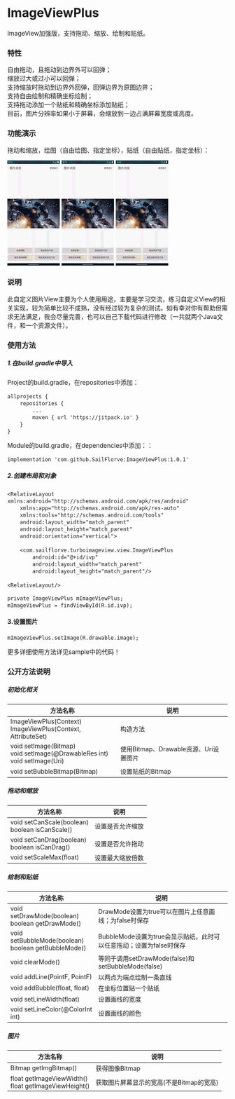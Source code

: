 # ImageViewPlus
ImageView加强版，支持拖动、缩放、绘制和贴纸。
### 特性
自由拖动，且拖动到边界外可以回弹；  
缩放过大或过小可以回弹；  
支持缩放时拖动到边界外回弹，回弹边界为原图边界；  
支持自由绘制和精确坐标绘制；  
支持拖动添加一个贴纸和精确坐标添加贴纸；  
目前，图片分辨率如果小于屏幕，会缩放到一边占满屏幕宽度或高度。  

### 功能演示
拖动和缩放，绘图（自由绘图、指定坐标），贴纸（自由贴纸，指定坐标）：  

![拖动缩放演示](https://github.com/SailFlorve/ImageViewPlus/raw/master/img/drag%26move.gif)
![绘图演示](https://github.com/SailFlorve/ImageViewPlus/raw/master/img/draw.gif)
![添加贴纸演示](https://github.com/SailFlorve/ImageViewPlus/raw/master/img/bubble.gif)
### 说明
此自定义图片View主要为个人使用用途，主要是学习交流，练习自定义View的相关实现，较为简单比较不成熟，没有经过较为复杂的测试。如有幸对你有帮助但需求无法满足，我会尽量完善，也可以自己下载代码进行修改（一共就两个Java文件，和一个资源文件）。
### 使用方法
##### 1.在build.gradle中导入
Project的build.gradle，在repositories中添加：
```
allprojects {
	repositories {
		...
		maven { url 'https://jitpack.io' }
	}
}
```
Module的build.gradle，在dependencies中添加：：
```
implementation 'com.github.SailFlorve:ImageViewPlus:1.0.1'
```
##### 2.创建布局和对象
```
<RelativeLayout xmlns:android="http://schemas.android.com/apk/res/android"
    xmlns:app="http://schemas.android.com/apk/res-auto"
    xmlns:tools="http://schemas.android.com/tools"
    android:layout_width="match_parent"
    android:layout_height="match_parent"
    android:orientation="vertical">

    <com.sailflorve.turboimageview.view.ImageViewPlus
        android:id="@+id/ivp"
        android:layout_width="match_parent"
        android:layout_height="match_parent"/>
        
<RelativeLayout/>
```
```
private ImageViewPlus mImageViewPlus;
mImageViewPlus = findViewById(R.id.ivp);
```
#### 3.设置图片
```
mImageViewPlus.setImage(R.drawable.image);
```
更多详细使用方法详见sample中的代码！

### 公开方法说明
##### 初始化相关

| 方法名称 | 说明 |
|--|--|
|ImageViewPlus(Context)<br>ImageViewPlus(Context, AttributeSet) | 构造方法|
|void setImage(Bitmap)<br>void setImage(@DrawableRes int)<br> void setImage(Uri)| 使用Bitmap、Drawable资源、Uri设置图片|
|void setBubbleBitmap(Bitmap) | 设置贴纸的Bitmap|

##### 拖动和缩放

| 方法名称 | 说明
-|-
void setCanScale(boolean)<br>boolean isCanScale() | 设置是否允许缩放
void setCanDrag(boolean)<br>boolean isCanDrag() | 设置是否允许拖动
void setScaleMax(float) | 设置最大缩放倍数

##### 绘制和贴纸
方法名称 | 说明
-|-
void setDrawMode(boolean)<br>boolean getDrawMode() | DrawMode设置为true可以在图片上任意画线；为false时保存
void setBubbleMode(boolean)<br>boolean getBubbleMode() | BubbleMode设置为true会显示贴纸，此时可以任意拖动；设置为false时保存
void clearMode() | 等同于调用setDrawMode(false)和setBubbleMode(false)
void addLine(PointF, PointF) | 以两点为端点绘制一条直线
void addBubble(float, float) | 在坐标位置贴一个贴纸
void setLineWidth(float) | 设置画线的宽度
void setLineColor(@ColorInt int) | 设置画线的颜色

##### 图片
方法名称 | 说明
-|-
Bitmap getImgBitmap() | 获得图像Bitmap
float getImageViewWidth()<br>float getImageViewHeight() | 获取图片屏幕显示的宽高(不是Bitmap的宽高)



